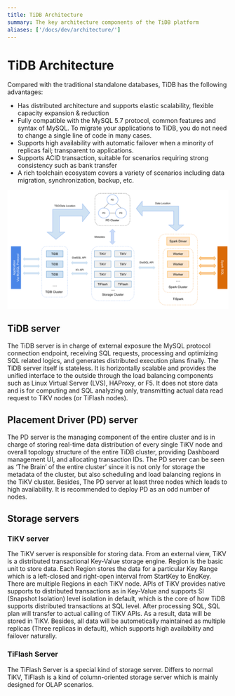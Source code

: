 ```yaml
---
title: TiDB Architecture
summary: The key architecture components of the TiDB platform
aliases: ['/docs/dev/architecture/']
---
```


# TiDB Architecture

Compared with the traditional standalone databases, TiDB has the following advantages:

* Has distributed architecture and supports elastic scalability, flexible capacity expansion & reduction
* Fully compatible with the MySQL 5.7 protocol, common features and syntax of MySQL. To migrate your applications to TiDB, you do not need to change a single line of code in many cases.
* Supports high availability with automatic failover when a minority of replicas fail; transparent to applications.
* Supports ACID transaction, suitable for scenarios requiring strong consistency such as bank transfer
* A rich toolchain ecosystem covers a variety of scenarios including data migration, synchronization, backup, etc.

![TiDB Architecture](/media/tidb-architecture.png)

## TiDB server

The TiDB server is in charge of external exposure the MySQL protocol connection endpoint, receiving SQL requests, processing and optimizing SQL related logics, and generates distributed execution plans finally. The TiDB server itself is stateless. It is horizontally scalable and provides the unified interface to the outside through the load balancing components such as Linux Virtual Server (LVS), HAProxy, or F5. It does not store data and is for computing and SQL analyzing only, transmitting actual data read request to TiKV nodes (or TiFlash nodes).

## Placement Driver (PD) server

The PD server is the managing component of the entire cluster and is in charge of storing real-time data distribution of every single TiKV node and overall topology structure of the entire TiDB cluster, providing Dashboard management UI, and allocating transaction IDs. The PD server can be seen as ‘The Brain’ of the entire cluster’ since it is not only for storage the metadata of the cluster, but also scheduling and load balancing regions in the TiKV cluster. Besides, The PD server at least three nodes which leads to high availability. It is recommended to deploy PD as an odd number of nodes.

## Storage servers

### TiKV server

The TiKV server is responsible for storing data. From an external view, TiKV is a distributed transactional Key-Value storage engine. Region is the basic unit to store data. Each Region stores the data for a particular Key Range which is a left-closed and right-open interval from StartKey to EndKey. There are multiple Regions in each TiKV node. APIs of TiKV provides native supports to distributed transactions as in Key-Value and supports SI (Snapshot Isolation) level isolation in default, which is the core of how TiDB supports distributed transactions at SQL level. After processing SQL, SQL plan will transfer to actual calling of TiKV APIs. As a result, data will be stored in TiKV. Besides, all data will be autometically maintained as multiple replicas (Three replicas in default), which supports high availability and failover naturally.

### TiFlash Server

The TiFlash Server is a special kind of storage server. Differs to normal TiKV, TiFlash is a kind of column-oriented storage server which is mainly designed for OLAP scenarios. 
